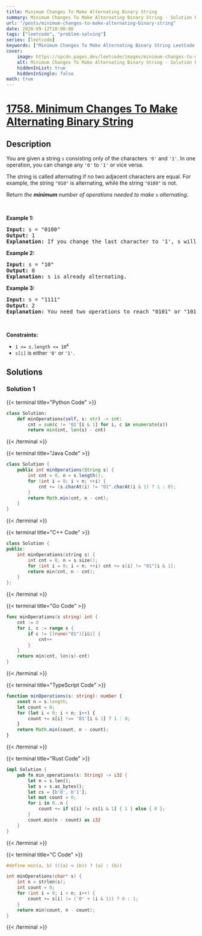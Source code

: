 ```yaml
---
title: Minimum Changes To Make Alternating Binary String
summary: Minimum Changes To Make Alternating Binary String - Solution Explained
url: "/posts/minimum-changes-to-make-alternating-binary-string"
date: 2020-09-12T18:00:00
tags: ["leetcode", "problem-solving"]
series: [leetcode]
keywords: ["Minimum Changes To Make Alternating Binary String LeetCode Solution Explained in all languages", "1758", "leetcode question 1758", "Minimum Changes To Make Alternating Binary String", "LeetCode", "leetcode solution in Python3 C++ Java Go PHP Ruby Swift TypeScript Rust C# JavaScript C", "GeeksforGeeks", "InterviewBit", "Coding Ninjas", "HackerRank", "HackerEarth", "CodeChef", "TopCoder", "AlgoExpert", "freeCodeCamp", "Codeforces", "GitHub", "AtCoder", "Samir Paul"]
cover:
    image: https://spcdn.pages.dev/leetcode/images/minimum-changes-to-make-alternating-binary-string.webp
    alt: Minimum Changes To Make Alternating Binary String - Solution Explained
    hiddenInList: true
    hiddenInSingle: false
math: true
---
```



# [1758. Minimum Changes To Make Alternating Binary String](https://leetcode.com/problems/minimum-changes-to-make-alternating-binary-string)


## Description

<p>You are given a string <code>s</code> consisting only of the characters <code>&#39;0&#39;</code> and <code>&#39;1&#39;</code>. In one operation, you can change any <code>&#39;0&#39;</code> to <code>&#39;1&#39;</code> or vice versa.</p>

<p>The string is called alternating if no two adjacent characters are equal. For example, the string <code>&quot;010&quot;</code> is alternating, while the string <code>&quot;0100&quot;</code> is not.</p>

<p>Return <em>the <strong>minimum</strong> number of operations needed to make</em> <code>s</code> <em>alternating</em>.</p>

<p>&nbsp;</p>
<p><strong class="example">Example 1:</strong></p>

<pre>
<strong>Input:</strong> s = &quot;0100&quot;
<strong>Output:</strong> 1
<strong>Explanation:</strong> If you change the last character to &#39;1&#39;, s will be &quot;0101&quot;, which is alternating.
</pre>

<p><strong class="example">Example 2:</strong></p>

<pre>
<strong>Input:</strong> s = &quot;10&quot;
<strong>Output:</strong> 0
<strong>Explanation:</strong> s is already alternating.
</pre>

<p><strong class="example">Example 3:</strong></p>

<pre>
<strong>Input:</strong> s = &quot;1111&quot;
<strong>Output:</strong> 2
<strong>Explanation:</strong> You need two operations to reach &quot;0101&quot; or &quot;1010&quot;.
</pre>

<p>&nbsp;</p>
<p><strong>Constraints:</strong></p>

<ul>
	<li><code>1 &lt;= s.length &lt;= 10<sup>4</sup></code></li>
	<li><code>s[i]</code> is either <code>&#39;0&#39;</code> or <code>&#39;1&#39;</code>.</li>
</ul>

## Solutions

### Solution 1

<!-- tabs:start -->

{{< terminal title="Python Code" >}}
```python
class Solution:
    def minOperations(self, s: str) -> int:
        cnt = sum(c != '01'[i & 1] for i, c in enumerate(s))
        return min(cnt, len(s) - cnt)
```
{{< /terminal >}}

{{< terminal title="Java Code" >}}
```java
class Solution {
    public int minOperations(String s) {
        int cnt = 0, n = s.length();
        for (int i = 0; i < n; ++i) {
            cnt += (s.charAt(i) != "01".charAt(i & 1) ? 1 : 0);
        }
        return Math.min(cnt, n - cnt);
    }
}
```
{{< /terminal >}}

{{< terminal title="C++ Code" >}}
```cpp
class Solution {
public:
    int minOperations(string s) {
        int cnt = 0, n = s.size();
        for (int i = 0; i < n; ++i) cnt += s[i] != "01"[i & 1];
        return min(cnt, n - cnt);
    }
};
```
{{< /terminal >}}

{{< terminal title="Go Code" >}}
```go
func minOperations(s string) int {
	cnt := 0
	for i, c := range s {
		if c != []rune("01")[i&1] {
			cnt++
		}
	}
	return min(cnt, len(s)-cnt)
}
```
{{< /terminal >}}

{{< terminal title="TypeScript Code" >}}
```ts
function minOperations(s: string): number {
    const n = s.length;
    let count = 0;
    for (let i = 0; i < n; i++) {
        count += s[i] !== '01'[i & 1] ? 1 : 0;
    }
    return Math.min(count, n - count);
}
```
{{< /terminal >}}

{{< terminal title="Rust Code" >}}
```rust
impl Solution {
    pub fn min_operations(s: String) -> i32 {
        let n = s.len();
        let s = s.as_bytes();
        let cs = [b'0', b'1'];
        let mut count = 0;
        for i in 0..n {
            count += if s[i] != cs[i & 1] { 1 } else { 0 };
        }
        count.min(n - count) as i32
    }
}
```
{{< /terminal >}}

{{< terminal title="C Code" >}}
```c
#define min(a, b) (((a) < (b)) ? (a) : (b))

int minOperations(char* s) {
    int n = strlen(s);
    int count = 0;
    for (int i = 0; i < n; i++) {
        count += s[i] != ('0' + (i & 1)) ? 0 : 1;
    }
    return min(count, n - count);
}
```
{{< /terminal >}}

<!-- tabs:end -->

<!-- end -->
